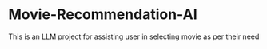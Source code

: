# Movie-Recommendation-AI
This is an LLM project for assisting user in selecting movie as per their need
